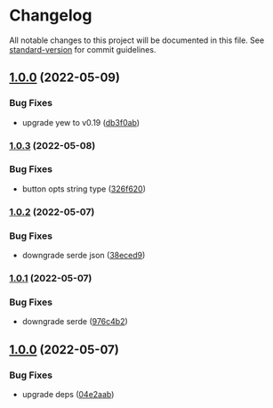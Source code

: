 # Changelog

All notable changes to this project will be documented in this file. See [standard-version](https://github.com/conventional-changelog/standard-version) for commit guidelines.

## [1.0.0](https://github.com/Terkwood/yew-export-button/compare/v0.1.0...v1.0.0) (2022-05-09)


### Bug Fixes

* upgrade yew to v0.19 ([db3f0ab](https://github.com/Terkwood/yew-export-button/commit/db3f0ab5bf7360a44c043672bd1c971e8180d52a))

### [1.0.3](https://github.com/Terkwood/yew-export-button/compare/v1.0.2...v1.0.3) (2022-05-08)


### Bug Fixes

* button opts string type ([326f620](https://github.com/Terkwood/yew-export-button/commit/326f620a9e249dbb31886388c12c456b8c1228e7))

### [1.0.2](https://github.com/Terkwood/yew-export-button/compare/v1.0.1...v1.0.2) (2022-05-07)


### Bug Fixes

* downgrade serde json ([38eced9](https://github.com/Terkwood/yew-export-button/commit/38eced9db2c2b5fc8e240a4b85f710b6022581c2))

### [1.0.1](https://github.com/Terkwood/yew-export-button/compare/v1.0.0...v1.0.1) (2022-05-07)


### Bug Fixes

* downgrade serde ([976c4b2](https://github.com/Terkwood/yew-export-button/commit/976c4b243d3fcbecdab0086a646432d0d11208ee))

## [1.0.0](https://github.com/Terkwood/yew-export-button/compare/v0.1.0...v1.0.0) (2022-05-07)


### Bug Fixes

* upgrade deps ([04e2aab](https://github.com/Terkwood/yew-export-button/commit/04e2aabb00c53edbafe80d57c3d9c6f768a9e4a4))
